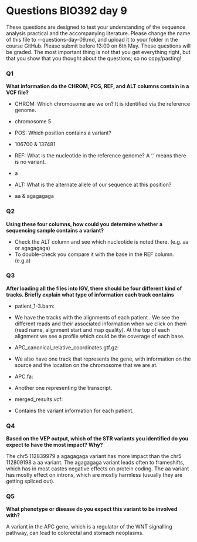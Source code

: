 
# Questions BIO392 day 9
These questions are designed to test your understanding of the sequence analysis practical and the accompanying literature. Please change the name of this file to <First letter>-<Last name>-questions-day-09.md, and upload it to your folder in the course GitHub. Please submit before 13:00 on 6th May.
These questions will be graded. The most important thing is not that you get everything right, but that you show that you thought about the questions; so no copy/pasting!

### Q1
**What information do the CHROM, POS, REF, and ALT columns contain in a VCF file?**
* CHROM: Which chromosome are we on? It is identified via the reference genome. 
-  chromosome 5
* POS: Which position contains a variant? 
- 106700 & 137481
* REF: What is the nucleotide in the reference genome? A ‘.’ means there is no variant.  
-  a
* ALT: What is the alternate allele of our sequence at this position? 
-  aa & agagagaga

### Q2
**Using these four columns, how could you determine whether a sequencing sample contains a variant?**
* Check the ALT column and see which nucleotide is noted there.  (e.g. aa or agagagaga)
* To double-check you compare it with the base in the 	REF column. (e.g.a)

### Q3
**After loading all the files into IGV, there should be four different kind of tracks. Briefly explain what type of information each track contains**
* patient_1-3.bam: 
- We have the tracks with the alignments of each patient . We see the different reads and their associated information when we click on them (read name, alignment start and map quality). At the top of each alignment we see a profile which could be the coverage of each base.
* APC_canonical_relative_coordinates.gtf.gz: 
- We also have one track that represents the gene, with information on the source and the location on the chromosome that we are at. 
* APC.fa:
- Another one representing the transcript.
* merged_results.vcf:
- Contains the variant information for each patient.  

### Q4
**Based on the VEP output, which of the STR variants you identified do you expect to have the most impact? Why?**

The chr5 112839979 a agagagaga variant has more impact than the chr5 112809198 a aa variant. The agagagaga variant leads often to frameshifts, which has in most castes negative effects on protein coding. The aa variant has mostly effect on introns, which are mostly harmless (usually they are getting spliced out).

### Q5
**What phenotype or disease do you expect this variant to be involved with?**

A variant in the APC gene, which is a regulator of the WNT signalling pathway, can lead to colorectal and stomach neoplasms.
